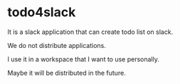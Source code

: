 # todo4slack
It is a slack application that can create todo list on slack.

We do not distribute applications.

I use it in a workspace that I want to use personally.

Maybe it will be distributed in the future.
